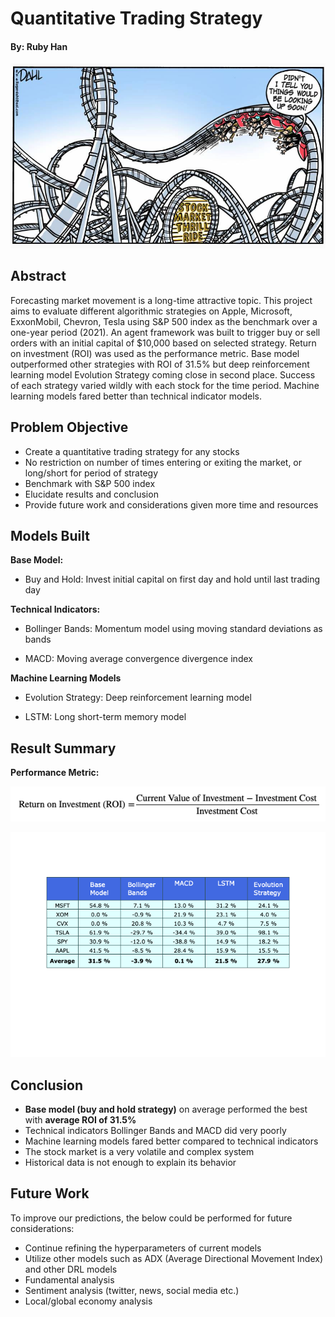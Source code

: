 # Quantitative Trading Strategy
#### By: Ruby Han

![stock_market](images/stock_market.png)

## Abstract
Forecasting market movement is a long-time attractive topic. This project aims to evaluate different algorithmic strategies on Apple, Microsoft, ExxonMobil, Chevron, Tesla using S&P 500 index as the benchmark over a one-year period (2021). An agent framework was built to trigger buy or sell orders with an initial capital of $10,000 based on selected strategy. Return on investment (ROI) was used as the performance metric. Base model outperformed other strategies with ROI of 31.5\% but deep reinforcement learning model Evolution Strategy coming close in second place. Success of each strategy varied wildly with each stock for the time period. Machine learning models fared better than technical indicator models.

## Problem Objective 
- Create a quantitative trading strategy for any stocks
- No restriction on number of times entering or exiting the market, or long/short for period of strategy
- Benchmark with S&P 500 index
- Elucidate results and conclusion
- Provide future work and considerations given more time and resources

## Models Built

**Base Model:**

- Buy and Hold: Invest initial capital on first day and hold until last trading day

**Technical Indicators:**

- Bollinger Bands: Momentum model using moving standard deviations as bands

- MACD: Moving average convergence divergence index

**Machine Learning Models**

- Evolution Strategy: Deep reinforcement learning model

- LSTM: Long short-term memory model


## Result Summary

**Performance Metric:**

![roi](images/roi.png)

![result_table](images/result_table.png)

## Conclusion
- **Base model (buy and hold strategy)** on average performed the best with **average ROI of 31.5%**
- Technical indicators Bollinger Bands and MACD did very poorly
- Machine learning models fared better compared to technical indicators
- The stock market is a very volatile and complex system
- Historical data is not enough to explain its behavior


## Future Work
To improve our predictions, the below could be performed for future considerations:
- Continue refining the hyperparameters of current models
- Utilize other models such as ADX (Average Directional Movement Index) and other DRL models
- Fundamental analysis
- Sentiment analysis (twitter, news, social media etc.)
- Local/global economy analysis